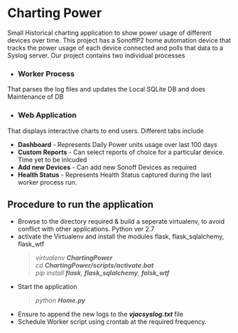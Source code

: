 # Charting Power  
Small Historical charting application to show power usage of different devices over time. This project has a SonoffP2 home automation device that tracks the power usage of each device connected and polls that data to a Syslog server. Our project contains two individual processes  
* ### Worker Process  
That parses the log files and updates the Local SQLite DB and does Maintenance of DB  
* ### Web Application  
That displays interactive charts to end users. Different tabs include  
 * __Dashboard__ - Represents Daily Power units usage over last 100 days  
 * __Custom Reports__ - Can select reports of choice for a particular device. Time yet to be inlcuded  
 * __Add new Devices__ - Can add new Sonoff Devices as required  
 * __Health Status__ - Represents Health Status captured during the last worker process run.  
  
## Procedure to run the application  
* Browse to the directory required & build a seperate virtualenv, to avoid conflict with other applications. Python ver 2.7  
* activate the Virtualenv and install the modules flask, flask_sqlalchemy, flask_wtf  
  > _virtualenv __ChartingPower___  
  > _cd __ChartingPower/scripts/activate.bat___  
    _pip install __flask__, __flask_sqlalchemy__, __falsk_wtf___  
* Start the application  
  >_python __Home.py___
* Ensure to append the new logs to the ___vjacsyslog.txt___ file  
* Schedule Worker script using crontab at the required frequency.